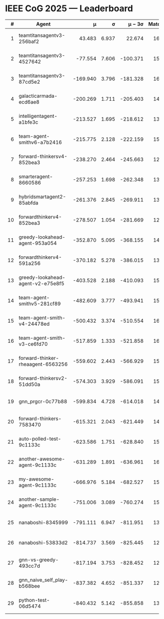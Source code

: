# IEEE CoG 2025 — Leaderboard

| # | Agent | μ | σ | μ − 3σ | Matches | Updated |
|---:|---|---:|---:|---:|---:|---|
| 1 | teamtitansagentv3-256baf2 | 43.483 | 6.937 | 22.674 | 16196 | 2025-08-23 15:13 |
| 2 | teamtitansagentv3-4527642 | -77.554 | 7.606 | -100.371 | 15470 | 2025-08-23 15:13 |
| 3 | teamtitansagentv3-87cd5e2 | -169.940 | 3.796 | -181.328 | 16866 | 2025-08-23 15:13 |
| 4 | galacticarmada-ecd6ae8 | -200.269 | 1.711 | -205.403 | 14640 | 2025-08-23 15:13 |
| 5 | intelligentagent-a1bfe3c | -213.527 | 1.695 | -218.612 | 13308 | 2025-08-23 15:13 |
| 6 | team-agent-smithv6-a7b2416 | -215.775 | 2.128 | -222.159 | 15760 | 2025-08-23 15:13 |
| 7 | forward-thinkersv4-852bea3 | -238.270 | 2.464 | -245.663 | 12690 | 2025-08-23 15:13 |
| 8 | smarteragent-8660586 | -257.253 | 1.698 | -262.348 | 13570 | 2025-08-23 15:13 |
| 9 | hybridsmartagent2-85abfda | -261.376 | 2.845 | -269.911 | 13732 | 2025-08-23 15:13 |
| 10 | forwardthinkerv4-852bea3 | -278.507 | 1.054 | -281.669 | 12884 | 2025-08-23 15:13 |
| 11 | greedy-lookahead-agent-953a054 | -352.870 | 5.095 | -368.155 | 14950 | 2025-08-23 15:13 |
| 12 | forwardthinkerv4-591a256 | -370.182 | 5.278 | -386.015 | 13040 | 2025-08-23 15:13 |
| 13 | greedy-lookahead-agent-v2-e75e8f5 | -403.528 | 2.188 | -410.093 | 15650 | 2025-08-23 15:13 |
| 14 | team-agent-smithv5-281cf89 | -482.609 | 3.777 | -493.941 | 15520 | 2025-08-23 15:13 |
| 15 | team-agent-smith-v4-24478ed | -500.432 | 3.374 | -510.554 | 16362 | 2025-08-23 15:13 |
| 16 | team-agent-smith-v3-ce6fd70 | -517.859 | 1.333 | -521.858 | 16982 | 2025-08-23 15:13 |
| 17 | forward-thinker-rheaagent-6563256 | -559.602 | 2.443 | -566.929 | 15040 | 2025-08-23 15:13 |
| 18 | forward-thinkersv2-51dd50a | -574.303 | 3.929 | -586.091 | 15520 | 2025-08-23 15:13 |
| 19 | gnn_prgcr-0c77b88 | -599.834 | 4.728 | -614.018 | 14160 | 2025-08-23 15:13 |
| 20 | forward-thinkers-7583470 | -615.321 | 2.043 | -621.449 | 14700 | 2025-08-23 15:13 |
| 21 | auto-polled-test-9c1133c | -623.586 | 1.751 | -628.840 | 15900 | 2025-08-23 15:13 |
| 22 | another-awesome-agent-9c1133c | -631.289 | 1.891 | -636.961 | 16660 | 2025-08-23 15:13 |
| 23 | my-awesome-agent-9c1133c | -666.976 | 5.184 | -682.527 | 15820 | 2025-08-23 15:13 |
| 24 | another-sample-agent-9c1133c | -751.006 | 3.089 | -760.274 | 15680 | 2025-08-23 15:13 |
| 25 | nanaboshi-8345999 | -791.111 | 6.947 | -811.951 | 13350 | 2025-08-23 15:13 |
| 26 | nanaboshi-53833d2 | -814.737 | 3.569 | -825.445 | 12060 | 2025-08-23 15:13 |
| 27 | gnn-vs-greedy-493cc7d | -817.194 | 3.753 | -828.452 | 12780 | 2025-08-23 15:13 |
| 28 | gnn_naive_self_play-b568bee | -837.382 | 4.652 | -851.337 | 12720 | 2025-08-23 15:13 |
| 29 | python-test-06d5474 | -840.432 | 5.142 | -855.858 | 13010 | 2025-08-23 15:13 |
